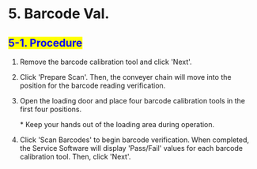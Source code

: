 # 5. Barcode Val.

## <mark style="color:blue;">5-1. Procedure</mark>

1. Remove the barcode calibration tool and click 'Next'.
2. Click 'Prepare Scan'. Then, the conveyer chain will move into the position for the barcode reading verification.
3.  Open the loading door and place four barcode calibration tools in the first four positions.

    &#x20;\* Keep your hands out of the loading area during operation.
4. Click 'Scan Barcodes' to begin barcode verification. When completed, the Service Software will display 'Pass/Fail' values for each barcode calibration tool. Then, click 'Next'.
